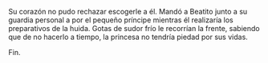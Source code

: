 Su corazón no pudo rechazar escogerle a él. Mandó a Beatito junto a su guardia personal a por el pequeño príncipe mientras él realizaría los preparativos de la huida. Gotas de sudor frío le recorrían la frente, sabiendo que de no hacerlo a tiempo, la princesa no tendría piedad por sus vidas.

Fin.
